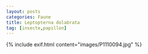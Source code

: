 ```yaml
---
layout: posts
categories: Faune
title: Leptopterna dolabrata
tag: [insecte,papillon]
---
```

{% include exif.html content="images/P1110094.jpg" %}